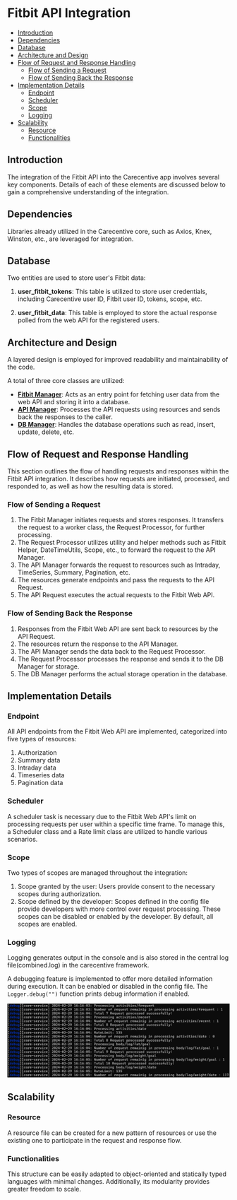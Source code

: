 <!-- omit from toc -->
# Fitbit API Integration

- [Introduction](#introduction)
- [Dependencies](#dependencies)
- [Database](#database)
- [Architecture and Design](#architecture-and-design)
- [Flow of Request and Response Handling](#flow-of-request-and-response-handling)
  - [Flow of Sending a Request](#flow-of-sending-a-request)
  - [Flow of Sending Back the Response](#flow-of-sending-back-the-response)
- [Implementation Details](#implementation-details)
  - [Endpoint](#endpoint)
  - [Scheduler](#scheduler)
  - [Scope](#scope)
  - [Logging](#logging)
- [Scalability](#scalability)
  - [Resource](#resource)
  - [Functionalities](#functionalities)

## Introduction

The integration of the Fitbit API into the Carecentive app involves several key components. Details of each of these elements are discussed below to gain a comprehensive understanding of the integration.

## Dependencies

Libraries already utilized in the Carecentive core, such as Axios, Knex, Winston, etc., are leveraged for integration.

## Database
Two entities are used to store user's Fitbit data:

1. **user_fitbit_tokens**: This table is utilized to store user credentials, including Carecentive user ID, Fitbit user ID, tokens, scope, etc.

2. **user_fitbit_data**: This table is employed to store the actual response polled from the web API for the registered users.

## Architecture and Design

A layered design is employed for improved readability and maintainability of the code.

A total of three core classes are utilized:
* [**Fitbit Manager**](../../services/fitbit/FitbitManager.js): Acts as an entry point for fetching user data from the web API and storing it into a database.
* [**API Manager**](../../services/fitbit/api/ApiManager.js): Processes the API requests using resources and sends back the responses to the caller.
* [**DB Manager**](../../services/fitbit/db/DBManager.js): Handles the database operations such as read, insert, update, delete, etc.

## Flow of Request and Response Handling

This section outlines the flow of handling requests and responses within the Fitbit API integration. It describes how requests are initiated, processed, and responded to, as well as how the resulting data is stored.


### Flow of Sending a Request

1. The Fitbit Manager initiates requests and stores responses. It transfers the request to a worker class, the Request Processor, for further processing.
2. The Request Processor utilizes utility and helper methods such as Fitbit Helper, DateTimeUtils, Scope, etc., to forward the request to the API Manager.
3. The API Manager forwards the request to resources such as Intraday, TimeSeries, Summary, Pagination, etc.
4. The resources generate endpoints and pass the requests to the API Request.
5. The API Request executes the actual requests to the Fitbit Web API.

### Flow of Sending Back the Response

1. Responses from the Fitbit Web API are sent back to resources by the API Request.
2. The resources return the response to the API Manager.
3. The API Manager sends the data back to the Request Processor.
4. The Request Processor processes the response and sends it to the DB Manager for storage.
5. The DB Manager performs the actual storage operation in the database.

## Implementation Details

### Endpoint

All API endpoints from the Fitbit Web API are implemented, categorized into five types of resources:

1. Authorization
2. Summary data
3. Intraday data
4. Timeseries data
5. Pagination data

### Scheduler

A scheduler task is necessary due to the Fitbit Web API's limit on processing requests per user within a specific time frame. To manage this, a Scheduler class and a Rate limit class are utilized to handle various scenarios.

### Scope

Two types of scopes are managed throughout the integration:

1. Scope granted by the user: Users provide consent to the necessary scopes during authorization.
2. Scope defined by the developer: Scopes defined in the config file provide developers with more control over request processing. These scopes can be disabled or enabled by the developer. By default, all scopes are enabled.

### Logging

Logging generates output in the console and is also stored in the central log file(combined.log) in the carecentive framework.

A debugging feature is implemented to offer more detailed information during execution. It can be enabled or disabled in the config file. The `Logger.debug("")` function prints debug information if enabled.

![Alt text](./images/log.png)

## Scalability

### Resource

A resource file can be created for a new pattern of resources or use the existing one to participate in the request and response flow.

### Functionalities

This structure can be easily adapted to object-oriented and statically typed languages with minimal changes. Additionally, its modularity provides greater freedom to scale.
